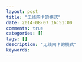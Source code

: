 ```yaml
---
layout: post
title: "无线网卡的模式"
date: 2014-08-07 16:51:00 
comments: true
categories: []
tags: []
description: "无线网卡的模式"
keywords: 
---
```



 
  
   
   
  
 
 
  
  
 
 
  
  
 
 
  
  
 


